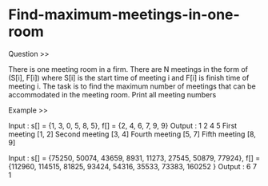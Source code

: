 # Find-maximum-meetings-in-one-room

Question >>

There is one meeting room in a firm. There are N meetings in the form of (S[i], F[i]) where S[i] is the start time of meeting i and F[i] is finish time of meeting i. 
The task is to find the maximum number of meetings that can be accommodated in the meeting room. Print all meeting numbers

Example >>

Input : s[] = {1, 3, 0, 5, 8, 5}, f[] = {2, 4, 6, 7, 9, 9} 
Output : 1 2 4 5 
First meeting [1, 2] 
Second meeting [3, 4] 
Fourth meeting [5, 7] 
Fifth meeting [8, 9]

Input : s[] = {75250, 50074, 43659, 8931, 11273, 27545, 50879, 77924}, 
f[] = {112960, 114515, 81825, 93424, 54316, 35533, 73383, 160252 } 
Output : 6 7 1 

